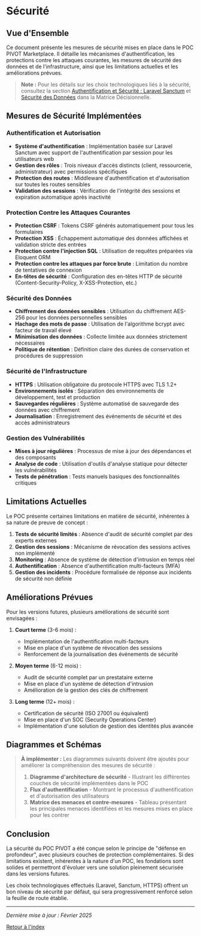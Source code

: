 # Sécurité

## Vue d'Ensemble

Ce document présente les mesures de sécurité mises en place dans le POC PIVOT Marketplace. Il détaille les mécanismes d'authentification, les protections contre les attaques courantes, les mesures de sécurité des données et de l'infrastructure, ainsi que les limitations actuelles et les améliorations prévues.

> **Note :** Pour les détails sur les choix technologiques liés à la sécurité, consultez la section [Authentification et Sécurité : Laravel Sanctum](../matrice_decisionnelle/README.md#authentification-et-sécurité--laravel-sanctum) et [Sécurité des Données](../matrice_decisionnelle/README.md#sécurité-des-données) dans la Matrice Décisionnelle.

## Mesures de Sécurité Implémentées

### Authentification et Autorisation

- **Système d'authentification** : Implémentation basée sur Laravel Sanctum avec support de l'authentification par session pour les utilisateurs web
- **Gestion des rôles** : Trois niveaux d'accès distincts (client, ressourcerie, administrateur) avec permissions spécifiques
- **Protection des routes** : Middleware d'authentification et d'autorisation sur toutes les routes sensibles
- **Validation des sessions** : Vérification de l'intégrité des sessions et expiration automatique après inactivité

### Protection Contre les Attaques Courantes

- **Protection CSRF** : Tokens CSRF générés automatiquement pour tous les formulaires
- **Protection XSS** : Échappement automatique des données affichées et validation stricte des entrées
- **Protection contre l'injection SQL** : Utilisation de requêtes préparées via Eloquent ORM
- **Protection contre les attaques par force brute** : Limitation du nombre de tentatives de connexion
- **En-têtes de sécurité** : Configuration des en-têtes HTTP de sécurité (Content-Security-Policy, X-XSS-Protection, etc.)

### Sécurité des Données

- **Chiffrement des données sensibles** : Utilisation du chiffrement AES-256 pour les données personnelles sensibles
- **Hachage des mots de passe** : Utilisation de l'algorithme bcrypt avec facteur de travail élevé
- **Minimisation des données** : Collecte limitée aux données strictement nécessaires
- **Politique de rétention** : Définition claire des durées de conservation et procédures de suppression

### Sécurité de l'Infrastructure

- **HTTPS** : Utilisation obligatoire du protocole HTTPS avec TLS 1.2+
- **Environnements isolés** : Séparation des environnements de développement, test et production
- **Sauvegardes régulières** : Système automatisé de sauvegarde des données avec chiffrement
- **Journalisation** : Enregistrement des événements de sécurité et des accès administrateurs

### Gestion des Vulnérabilités

- **Mises à jour régulières** : Processus de mise à jour des dépendances et des composants
- **Analyse de code** : Utilisation d'outils d'analyse statique pour détecter les vulnérabilités
- **Tests de pénétration** : Tests manuels basiques des fonctionnalités critiques

## Limitations Actuelles

Le POC présente certaines limitations en matière de sécurité, inhérentes à sa nature de preuve de concept :

1. **Tests de sécurité limités** : Absence d'audit de sécurité complet par des experts externes
2. **Gestion des sessions** : Mécanisme de révocation des sessions actives non implémenté
3. **Monitoring** : Absence de système de détection d'intrusion en temps réel
4. **Authentification** : Absence d'authentification multi-facteurs (MFA)
5. **Gestion des incidents** : Procédure formalisée de réponse aux incidents de sécurité non définie

## Améliorations Prévues

Pour les versions futures, plusieurs améliorations de sécurité sont envisagées :

1. **Court terme** (3-6 mois) :
   - Implémentation de l'authentification multi-facteurs
   - Mise en place d'un système de révocation des sessions
   - Renforcement de la journalisation des événements de sécurité

2. **Moyen terme** (6-12 mois) :
   - Audit de sécurité complet par un prestataire externe
   - Mise en place d'un système de détection d'intrusion
   - Amélioration de la gestion des clés de chiffrement

3. **Long terme** (12+ mois) :
   - Certification de sécurité (ISO 27001 ou équivalent)
   - Mise en place d'un SOC (Security Operations Center)
   - Implémentation d'une solution de gestion des identités plus avancée

## Diagrammes et Schémas

> **À implémenter :** Les diagrammes suivants doivent être ajoutés pour améliorer la compréhension des mesures de sécurité :
> 
> 1. **Diagramme d'architecture de sécurité** - Illustrant les différentes couches de sécurité implémentées dans le POC
> 2. **Flux d'authentification** - Montrant le processus d'authentification et d'autorisation des utilisateurs
> 3. **Matrice des menaces et contre-mesures** - Tableau présentant les principales menaces identifiées et les mesures mises en place pour les contrer

## Conclusion

La sécurité du POC PIVOT a été conçue selon le principe de "défense en profondeur", avec plusieurs couches de protection complémentaires. Si des limitations existent, inhérentes à la nature d'un POC, les fondations sont solides et permettront d'évoluer vers une solution pleinement sécurisée dans les versions futures.

Les choix technologiques effectués (Laravel, Sanctum, HTTPS) offrent un bon niveau de sécurité par défaut, qui sera progressivement renforcé selon la feuille de route établie.

---

*Dernière mise à jour : Février 2025*

[Retour à l'index](../README.md) 